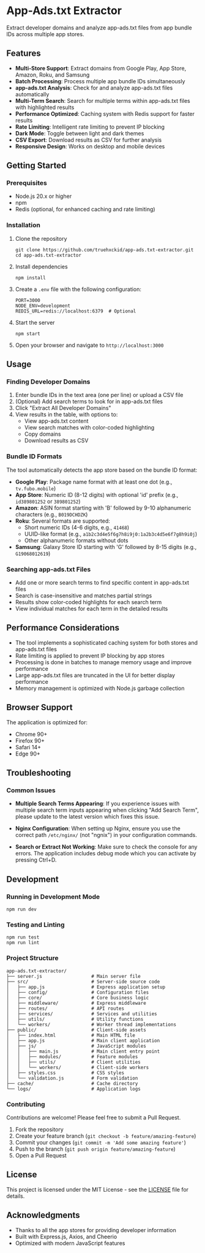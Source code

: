 # App-Ads.txt Extractor

Extract developer domains and analyze app-ads.txt files from app bundle IDs across multiple app stores.

## Features

- **Multi-Store Support**: Extract domains from Google Play, App Store, Amazon, Roku, and Samsung
- **Batch Processing**: Process multiple app bundle IDs simultaneously
- **app-ads.txt Analysis**: Check for and analyze app-ads.txt files automatically
- **Multi-Term Search**: Search for multiple terms within app-ads.txt files with highlighted results
- **Performance Optimized**: Caching system with Redis support for faster results
- **Rate Limiting**: Intelligent rate limiting to prevent IP blocking
- **Dark Mode**: Toggle between light and dark themes
- **CSV Export**: Download results as CSV for further analysis
- **Responsive Design**: Works on desktop and mobile devices

## Getting Started

### Prerequisites

- Node.js 20.x or higher
- npm
- Redis (optional, for enhanced caching and rate limiting)

### Installation

1. Clone the repository
   ```
   git clone https://github.com/truehxckid/app-ads.txt-extractor.git
   cd app-ads.txt-extractor
   ```

2. Install dependencies
   ```
   npm install
   ```

3. Create a `.env` file with the following configuration:
   ```
   PORT=3000
   NODE_ENV=development
   REDIS_URL=redis://localhost:6379  # Optional
   ```

4. Start the server
   ```
   npm start
   ```

5. Open your browser and navigate to `http://localhost:3000`

## Usage

### Finding Developer Domains

1. Enter bundle IDs in the text area (one per line) or upload a CSV file
2. (Optional) Add search terms to look for in app-ads.txt files
3. Click "Extract All Developer Domains"
4. View results in the table, with options to:
   - View app-ads.txt content
   - View search matches with color-coded highlighting
   - Copy domains
   - Download results as CSV

### Bundle ID Formats

The tool automatically detects the app store based on the bundle ID format:

- **Google Play**: Package name format with at least one dot (e.g., `tv.fubo.mobile`)
- **App Store**: Numeric ID (8-12 digits) with optional 'id' prefix (e.g., `id389801252` or `389801252`)
- **Amazon**: ASIN format starting with 'B' followed by 9-10 alphanumeric characters (e.g., `B019DCHDZK`)
- **Roku**: Several formats are supported:
  - Short numeric IDs (4-6 digits, e.g., `41468`)
  - UUID-like format (e.g., `a1b2c3d4e5f6g7h8i9j0:1a2b3c4d5e6f7g8h9i0j`)
  - Other alphanumeric formats without dots
- **Samsung**: Galaxy Store ID starting with 'G' followed by 8-15 digits (e.g., `G19068012619`)

### Searching app-ads.txt Files

- Add one or more search terms to find specific content in app-ads.txt files
- Search is case-insensitive and matches partial strings
- Results show color-coded highlights for each search term
- View individual matches for each term in the detailed results

## Performance Considerations

- The tool implements a sophisticated caching system for both stores and app-ads.txt files
- Rate limiting is applied to prevent IP blocking by app stores
- Processing is done in batches to manage memory usage and improve performance
- Large app-ads.txt files are truncated in the UI for better display performance
- Memory management is optimized with Node.js garbage collection

## Browser Support

The application is optimized for:
- Chrome 90+
- Firefox 90+
- Safari 14+
- Edge 90+

## Troubleshooting

### Common Issues

- **Multiple Search Terms Appearing**: If you experience issues with multiple search term inputs appearing when clicking "Add Search Term", please update to the latest version which fixes this issue.

- **Nginx Configuration**: When setting up Nginx, ensure you use the correct path `/etc/nginx/` (not "ngnix") in your configuration commands.

- **Search or Extract Not Working**: Make sure to check the console for any errors. The application includes debug mode which you can activate by pressing Ctrl+D.

## Development

### Running in Development Mode

```
npm run dev
```

### Testing and Linting

```
npm run test
npm run lint
```

### Project Structure

```
app-ads.txt-extractor/
├── server.js                  # Main server file
├── src/                       # Server-side source code
│   ├── app.js                 # Express application setup
│   ├── config/                # Configuration files
│   ├── core/                  # Core business logic
│   ├── middleware/            # Express middleware
│   ├── routes/                # API routes
│   ├── services/              # Services and utilities
│   ├── utils/                 # Utility functions
│   └── workers/               # Worker thread implementations
├── public/                    # Client-side assets
│   ├── index.html             # Main HTML file
│   ├── app.js                 # Main client application
│   ├── js/                    # JavaScript modules
│   │   ├── main.js            # Main client entry point
│   │   ├── modules/           # Feature modules
│   │   ├── utils/             # Client utilities
│   │   └── workers/           # Client-side workers
│   ├── styles.css             # CSS styles
│   └── validation.js          # Form validation
├── cache/                     # Cache directory
└── logs/                      # Application logs
```

### Contributing

Contributions are welcome! Please feel free to submit a Pull Request.

1. Fork the repository
2. Create your feature branch (`git checkout -b feature/amazing-feature`)
3. Commit your changes (`git commit -m 'Add some amazing feature'`)
4. Push to the branch (`git push origin feature/amazing-feature`)
5. Open a Pull Request

## License

This project is licensed under the MIT License - see the [LICENSE](LICENSE) file for details.

## Acknowledgments

- Thanks to all the app stores for providing developer information
- Built with Express.js, Axios, and Cheerio
- Optimized with modern JavaScript features